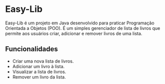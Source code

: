 
# Easy-Lib

Easy-Lib é um projeto em Java desenvolvido para praticar Programação Orientada a Objetos (POO). É um simples gerenciador de lista de livros que permite aos usuários criar, adicionar e remover livros de uma lista.

## Funcionalidades
- Criar uma nova lista de livros.
- Adicionar um livro à lista.
- Visualizar a lista de livros.
- Remover um livro da lista.
